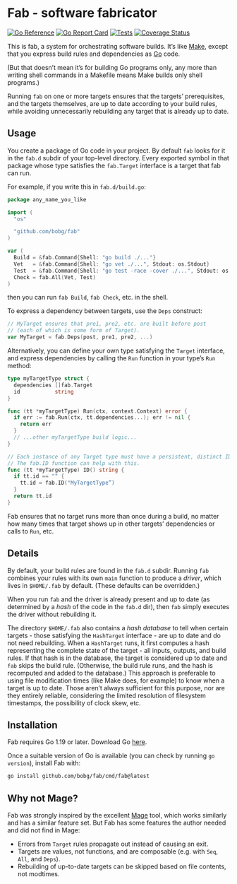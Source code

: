 # Fab - software fabricator

[![Go Reference](https://pkg.go.dev/badge/github.com/bobg/fab.svg)](https://pkg.go.dev/github.com/bobg/fab)
[![Go Report Card](https://goreportcard.com/badge/github.com/bobg/fab)](https://goreportcard.com/report/github.com/bobg/fab)
[![Tests](https://github.com/bobg/fab/actions/workflows/go.yml/badge.svg)](https://github.com/bobg/fab/actions/workflows/go.yml)
[![Coverage Status](https://coveralls.io/repos/github/bobg/fab/badge.svg?branch=main)](https://coveralls.io/github/bobg/fab?branch=main)

This is fab,
a system for orchestrating software builds.
It’s like [Make](https://en.wikipedia.org/wiki/Make_(software)),
except that you express build rules and dependencies as [Go](https://go.dev/) code.

(But that doesn’t mean it’s for building Go programs only,
any more than writing shell commands in a Makefile means Make builds only shell programs.)

Running `fab` on one or more targets ensures that the targets’ prerequisites,
and the targets themselves,
are up to date according to your build rules,
while avoiding unnecessarily rebuilding any target that is already up to date.

## Usage

You create a package of Go code in your project.
By default `fab` looks for it in the `fab.d` subdir of your top-level directory.
Every exported symbol in that package
whose type satisfies the `fab.Target` interface
is a target that fab can run.

For example, if you write this in `fab.d/build.go`:

```go
package any_name_you_like

import (
  "os"

  "github.com/bobg/fab"
)

var (
  Build = &fab.Command{Shell: "go build ./..."}
  Vet   = &fab.Command{Shell: "go vet ./...", Stdout: os.Stdout}
  Test  = &fab.Command{Shell: "go test -race -cover ./...", Stdout: os.Stdout}
  Check = fab.All(Vet, Test)
)
```

then you can run `fab Build`, `fab Check`, etc. in the shell.

To express a dependency between targets, use the `Deps` construct:

```go
// MyTarget ensures that pre1, pre2, etc. are built before post
// (each of which is some form of Target).
var MyTarget = fab.Deps(post, pre1, pre2, ...)
```

Alternatively,
you can define your own type satisfying the `Target` interface,
and express dependencies by calling the `Run` function in your type’s `Run` method:

```go
type myTargetType struct {
  dependencies []fab.Target
  id           string
}

func (tt *myTargetType) Run(ctx, context.Context) error {
  if err := fab.Run(ctx, tt.dependencies...); err != nil {
    return err
  }
  // ...other myTargetType build logic...
}

// Each instance of any Target type must have a persistent, distinct ID.
// The fab.ID function can help with this.
func (tt *myTargetType) ID() string {
  if tt.id == "" {
    tt.id = fab.ID("MyTargetType”)
  }
  return tt.id
}
```

Fab ensures that no target runs more than once during a build,
no matter how many times that target shows up in other targets’ dependencies
or calls to `Run`, etc.

## Details

By default, your build rules are found in the `fab.d` subdir.
Running `fab` combines your rules with its own `main` function to produce a _driver_,
which lives in `$HOME/.fab` by default.
(These defaults can be overridden.)

When you run `fab` and the driver is already present and up to date
(as determined by a _hash_ of the code in the `fab.d` dir),
then `fab` simply executes the driver without rebuilding it.

The directory `$HOME/.fab` also contains a _hash database_
to tell when certain targets -
those satisfying the `HashTarget` interface -
are up to date and do not need rebuilding.
When a `HashTarget` runs,
it first computes a hash representing the complete state of the target -
all inputs, outputs, and build rules.
If that hash is in the database,
the target is considered up to date and `fab` skips the build rule.
(Otherwise, the build rule runs,
and the hash is recomputed and added to the database.)
This approach is preferable to using file modification times
(like Make does, for example)
to know when a target is up to date.
Those aren’t always sufficient for this purpose,
nor are they entirely reliable,
considering the limited resolution of filesystem timestamps,
the possibility of clock skew, etc.

## Installation

Fab requires Go 1.19 or later.
Download Go [here](https://go.dev/dl/).

Once a suitable version of Go is available
(you can check by running `go version`),
install Fab with:

```sh
go install github.com/bobg/fab/cmd/fab@latest
```

## Why not Mage?

Fab was strongly inspired by the excellent [Mage](https://magefile.org/) tool,
which works similarly and has a similar feature set.
But Fab has some features the author needed and did not find in Mage:

- Errors from `Target` rules propagate out instead of causing an exit.
- Targets are values, not functions, and are composable (e.g. with `Seq`, `All`, and `Deps`).
- Rebuilding of up-to-date targets can be skipped based on file contents, not modtimes.
